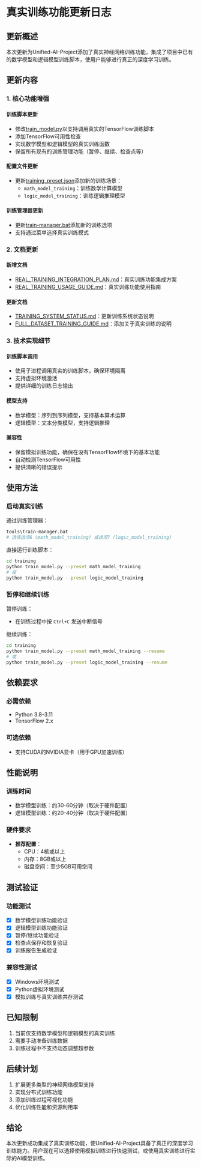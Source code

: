 # 真实训练功能更新日志

## 更新概述

本次更新为Unified-AI-Project添加了真实神经网络训练功能，集成了项目中已有的数学模型和逻辑模型训练脚本，使用户能够进行真正的深度学习训练。

## 更新内容

### 1. 核心功能增强

#### 训练脚本更新
- 修改[train_model.py](../training/train_model.py)以支持调用真实的TensorFlow训练脚本
- 添加TensorFlow可用性检查
- 实现数学模型和逻辑模型的真实训练函数
- 保留所有现有的训练管理功能（暂停、继续、检查点等）

#### 配置文件更新
- 更新[training_preset.json](../training/configs/training_preset.json)添加新的训练场景：
  - `math_model_training`：训练数学计算模型
  - `logic_model_training`：训练逻辑推理模型

#### 训练管理器更新
- 更新[train-manager.bat](../tools/train-manager.bat)添加新的训练选项
- 支持通过菜单选择真实训练模式

### 2. 文档更新

#### 新增文档
- [REAL_TRAINING_INTEGRATION_PLAN.md](REAL_TRAINING_INTEGRATION_PLAN.md)：真实训练功能集成方案
- [REAL_TRAINING_USAGE_GUIDE.md](REAL_TRAINING_USAGE_GUIDE.md)：真实训练功能使用指南

#### 更新文档
- [TRAINING_SYSTEM_STATUS.md](TRAINING_SYSTEM_STATUS.md)：更新训练系统状态说明
- [FULL_DATASET_TRAINING_GUIDE.md](FULL_DATASET_TRAINING_GUIDE.md)：添加关于真实训练的说明

### 3. 技术实现细节

#### 训练脚本调用
- 使用子进程调用真实的训练脚本，确保环境隔离
- 支持虚拟环境激活
- 提供详细的训练日志输出

#### 模型支持
- 数学模型：序列到序列模型，支持基本算术运算
- 逻辑模型：文本分类模型，支持逻辑推理

#### 兼容性
- 保留模拟训练功能，确保在没有TensorFlow环境下的基本功能
- 自动检测TensorFlow可用性
- 提供清晰的错误提示

## 使用方法

### 启动真实训练

通过训练管理器：
```bash
tools\train-manager.bat
# 选择选项6 (math_model_training) 或选项7 (logic_model_training)
```

直接运行训练脚本：
```bash
cd training
python train_model.py --preset math_model_training
# 或
python train_model.py --preset logic_model_training
```

### 暂停和继续训练

暂停训练：
- 在训练过程中按 `Ctrl+C` 发送中断信号

继续训练：
```bash
cd training
python train_model.py --preset math_model_training --resume
# 或
python train_model.py --preset logic_model_training --resume
```

## 依赖要求

### 必需依赖
- Python 3.8-3.11
- TensorFlow 2.x

### 可选依赖
- 支持CUDA的NVIDIA显卡（用于GPU加速训练）

## 性能说明

### 训练时间
- 数学模型训练：约30-60分钟（取决于硬件配置）
- 逻辑模型训练：约20-40分钟（取决于硬件配置）

### 硬件要求
- **推荐配置**：
  - CPU：4核或以上
  - 内存：8GB或以上
  - 磁盘空间：至少5GB可用空间

## 测试验证

### 功能测试
- [x] 数学模型训练功能验证
- [x] 逻辑模型训练功能验证
- [x] 暂停/继续功能验证
- [x] 检查点保存和恢复验证
- [x] 训练报告生成验证

### 兼容性测试
- [x] Windows环境测试
- [x] Python虚拟环境测试
- [x] 模拟训练与真实训练共存测试

## 已知限制

1. 当前仅支持数学模型和逻辑模型的真实训练
2. 需要手动准备训练数据
3. 训练过程中不支持动态调整超参数

## 后续计划

1. 扩展更多类型的神经网络模型支持
2. 实现分布式训练功能
3. 添加训练过程可视化功能
4. 优化训练性能和资源利用率

## 结论

本次更新成功集成了真实训练功能，使Unified-AI-Project具备了真正的深度学习训练能力。用户现在可以选择使用模拟训练进行快速测试，或使用真实训练进行实际的AI模型训练。